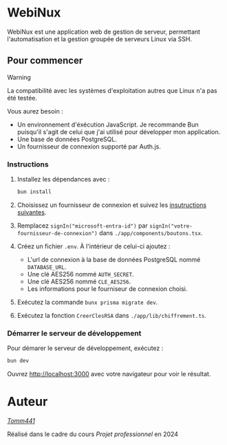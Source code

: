 # WebiNux

WebiNux est une application web de gestion de serveur, permettant l'automatisation et la gestion groupée de serveurs Linux via SSH.

## Pour commencer
> [!WARNING]
> La compatibilité avec les systèmes d'exploitation autres que Linux n'a pas été testée.

Vous aurez besoin :
- Un environnement d'éxécution JavaScript. Je recommande Bun puisqu'il s'agit de celui que j'ai utilisé pour développer mon application.
- Une base de données PostgreSQL.
- Un fournisseur de connexion supporté par Auth.js.

### Instructions

1. Installez les dépendances avec :

    ```bash
    bun install
    ```

2. Choisissez un fournisseur de connexion et suivez les [insutructions suivantes](https://authjs.dev/reference/core/providers).


3. Remplacez `signIn("microsoft-entra-id")` par `signIn("votre-fournisseur-de-connexion")` dans  `./app/components/boutons.tsx`.


4. Créez un fichier `.env`. À l'intérieur de celui-ci ajoutez :
    - L'url de connexion à la base de données PostgreSQL nommé `DATABASE_URL`.
    - Une clé AES256 nommé `AUTH_SECRET`.
    - Une clé AES256 nommé `CLE_AES256`.
    - Les informations pour le fourniseur de connexion choisi.

5. Exécutez la commande `bunx prisma migrate dev`.

6. Exécutez la fonction `CreerClesRSA` dans `./app/lib/chiffrement.ts`.

### Démarrer le serveur de développement

Pour démarer le serveur de développement, exécutez :

```bash
bun dev
```

Ouvrez [http://localhost:3000](http://localhost:3000) avec votre navigateur pour voir le résultat.

# Auteur

[*Tomm441*](https://github.com/Tomm441)

Réalisé dans le cadre du cours *Projet professionnel* en 2024
